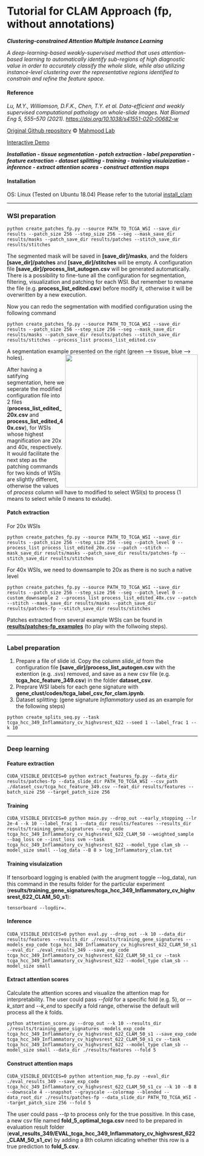 Tutorial for CLAM Approach (fp, without annotations)
===========

***Clustering-constrained Attention Multiple Instance Learning***

*A deep-learning-based weakly-supervised method that uses attention-based learning to automatically identify sub-regions of high diagnostic value in order to accurately classify the whole slide, while also utilizing instance-level clustering over the representative regions identified to constrain and refine the feature space.*


#### Reference

*Lu, M.Y., Williamson, D.F.K., Chen, T.Y. et al. Data-efficient and weakly supervised computational pathology on whole-slide images. Nat Biomed Eng 5, 555–570 (2021). https://doi.org/10.1038/s41551-020-00682-w*

[Original Github repository](https://github.com/mahmoodlab/CLAM) © [Mahmood Lab](http://www.mahmoodlab.org)

[Interactive Demo](http://clam.mahmoodlab.org) 


***Installation - tissue segmentation - patch extraction - label preparation - feature extraction - dataset splitting - training - training visulaization - inference - extract attention scores - construct attention maps***


#### Installation
OS: Linux (Tested on Ubuntu 18.04) 
Please refer to the tutorial [install_clam](./install_clam.md)

***
### WSI preparation
```shell
python create_patches_fp.py --source PATH_TO_TCGA_WSI --save_dir results --patch_size 256 --step_size 256 --seg --mask_save_dir results/masks --patch_save_dir results/patches --stitch_save_dir results/stitches
```
The segmented mask will be saved in **[save_dir]/masks**, and the folders **[save_dir]/patches** and **[save_dir]/stitches** will be empty. A configuration file **[save_dir]/process_list_autogen.csv** will be generated automatically. There is a possibility to fine-tune all the configuration for segmentation, filtering, visualization and patching for each WSI. But remember to rename the file (e.g. **process_list_edited.csv**) before modify it, otherwise it will be overwritten by a new execution.

Now you can redo the segmentation with modified configuration using the following command
```shell
python create_patches_fp.py --source PATH_TO_TCGA_WSI --save_dir results --patch_size 256 --step_size 256 --seg --mask_save_dir results/masks --patch_save_dir results/patches --stitch_save_dir results/stitches --process_list process_list_edited.csv
```

A segmentation example presented on the right (green --> tissue, blue --> holes).
<img src="../docs/seg_A9H4.png" width="350px" align="right" />

After having a satifying segmentation, here we seperate the modified configuration file into 2 files (**process_list_edited_20x.csv** and **process_list_edited_40x.csv**), for WSIs whose highest magnification are 20x and 40x, respectively. It would facilitate the next step as the patching commands for two kinds of WSIs are slightly different, otherwise the values of *process* column will have to modified to select WSI(s) to process (1 means to select while 0 means to exlude).

#### Patch extraction
For 20x WSIs
```shell
python create_patches_fp.py --source PATH_TO_TCGA_WSI --save_dir results --patch_size 256 --step_size 256 --seg --patch_level 0 --process_list process_list_edited_20x.csv --patch --stitch --mask_save_dir results/masks --patch_save_dir results/patches-fp --stitch_save_dir results/stitches
```

For 40x WSIs, we need to downsample to 20x as there is no such a native level
```shell
python create_patches_fp.py --source PATH_TO_TCGA_WSI --save_dir results --patch_size 256 --step_size 256 --seg --patch_level 0 --custom_downsample 2 --process_list process_list_edited_40x.csv --patch --stitch --mask_save_dir results/masks --patch_save_dir results/patches-fp --stitch_save_dir results/stitches
```

Patches extracted from several example WSIs can be found in [**results/patches-fp_examples**](../results/patches-fp_examples) (to play with the follwoing steps). 

***
### Label preparation
1. Prepare a file of slide id. Copy the column *slide_id* from the configuration file **[save_dir]/process_list_autogen.csv** with the extention (e.g. *.svs*) removed, and save as a new csv file (e.g. **tcga_hcc_feature_349.csv**) in the folder **dataset_csv**. 
2. Preprare WSI labels for each gene signature with **gene_clust/codes/tcga_label_csv_for_clam.ipynb**.
3. Dataset splitting: (gene signature *Inflammatory* used as an example for the following steps)
```shell
python create_splits_seq.py --task tcga_hcc_349_Inflammatory_cv_highvsrest_622 --seed 1 --label_frac 1 --k 10
```

***
### Deep learning
#### Feature extraction
```shell
CUDA_VISIBLE_DEVICES=0 python extract_features_fp.py --data_dir results/patches-fp --data_slide_dir PATH_TO_TCGA_WSI --csv_path ./dataset_csv/tcga_hcc_feature_349.csv --feat_dir results/features --batch_size 256 --target_patch_size 256
```


#### Training
```shell
CUDA_VISIBLE_DEVICES=0 python main.py --drop_out --early_stopping --lr 2e-4 --k 10 --label_frac 1 --data_dir results/features --results_dir results/training_gene_signatures --exp_code tcga_hcc_349_Inflammatory_cv_highvsrest_622_CLAM_50 --weighted_sample --bag_loss ce --inst_loss svm --task tcga_hcc_349_Inflammatory_cv_highvsrest_622 --model_type clam_sb --model_size small --log_data --B 8 > log_Inflammatory_clam.txt
```

#### Training visulaization
If tensorboard logging is enabled (with the arugment toggle --log_data), run this command in the results folder for the particular experiment (**results/training_gene_signatures/tcga_hcc_349_Inflammatory_cv_highvsrest_622_CLAM_50_s1**):
```shell
tensorboard --logdir=.
```

#### Inference
```shell
CUDA_VISIBLE_DEVICES=0 python eval.py --drop_out --k 10 --data_dir results/features --results_dir ./results/training_gene_signatures --models_exp_code tcga_hcc_349_Inflammatory_cv_highvsrest_622_CLAM_50_s1 --eval_dir ./eval_results_349 --save_exp_code tcga_hcc_349_Inflammatory_cv_highvsrest_622_CLAM_50_s1_cv --task tcga_hcc_349_Inflammatory_cv_highvsrest_622 --model_type clam_sb --model_size small
```

#### Extract attention scores
Calculate the attention scores and visualize the attention map for interpretability. The user could pass *--fold* for a specific fold (e.g. 5), or *--k_start* and *--k_end* to specify a fold range, otherwise the default will process all the *k* folds.
```shell
python attention_score.py --drop_out --k 10 --results_dir ./results/training_gene_signatures -models_exp_code tcga_hcc_349_Inflammatory_cv_highvsrest_622_CLAM_50_s1 --save_exp_code tcga_hcc_349_Inflammatory_cv_highvsrest_622_CLAM_50_s1_cv --task tcga_hcc_349_Inflammatory_cv_highvsrest_622 --model_type clam_sb --model_size small --data_dir ./results/features --fold 5
```
#### Construct attention maps
```shell
CUDA_VISIBLE_DEVICES=0 python attention_map_fp.py --eval_dir ./eval_results_349 --save_exp_code tcga_hcc_349_Inflammatory_cv_highvsrest_622_CLAM_50_s1_cv --k 10 --B 8 --downscale 4 --snapshot --grayscale --colormap --blended --data_root_dir ./results/patches-fp --data_slide_dir PATH_TO_TCGA_WSI --target_patch_size 256 --fold 5
```
The user could pass *--tp* to process only for the true possitive. In this case, a new csv file named **fold_5_optimal_tcga.csv** need to be prepared in evaluation result folder (**eval_results_349/EVAL_tcga_hcc_349_Inflammatory_cv_highvsrest_622_CLAM_50_s1_cv**) by adding a 8th column idicating whether this row is a true prediction to **fold_5.csv**.



